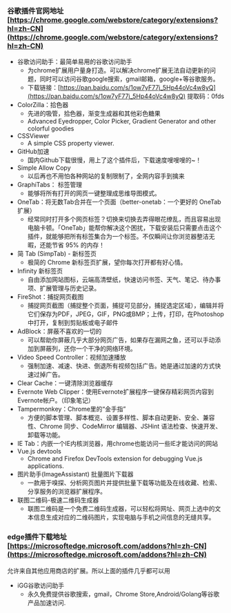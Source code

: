 ### 谷歌插件官网地址 [https://chrome.google.com/webstore/category/extensions?hl=zh-CN](https://chrome.google.com/webstore/category/extensions?hl=zh-CN)
- 谷歌访问助手：最简单易用的谷歌访问助手
  - 为chrome扩展用户量身打造。可以解决chrome扩展无法自动更新的问题，同时可以访问谷歌google搜索，gmail邮箱，google+等谷歌服务。
  - 下载链接：[https://pan.baidu.com/s/1ow7yF77j_5Hp44oVc4w8yQ](https://pan.baidu.com/s/1ow7yF77j_5Hp44oVc4w8yQ)  提取码：0fds
- ColorZilla：拾色器
  - 先进的吸管，拾色器，渐变生成器和其他彩色糖果
  - Advanced Eyedropper, Color Picker, Gradient Generator and other colorful goodies
- CSSViewer
  - A simple CSS property viewer.
- GitHub加速
  - 国内Github下载很慢，用上了这个插件后，下载速度嗖嗖嗖的~！
- Simple Allow Copy
  - 以后再也不用怕各种网站的复制限制了，全网内容手到擒来
- GraphiTabs： 标签管理
  - 能够将所有打开的网页一键整理成思维导图模式。
- OneTab：将无数Tab合并在一个页面（better-onetab：一个更好的 OneTab 扩展）
  - 经常同时打开多个网页标签？切换来切换去弄得眼花缭乱，而且容易出现电脑卡顿。「OneTab」能帮你解决这个困扰，下载安装后只需要点击这个插件，就能够把所有标签集合为一个标签。不仅瞬间让你浏览器整洁无暇，还能节省 95% 的内存！
- 简 Tab (SimpTab) - 新标签页
  - 极简的 Chrome 新标签页扩展，望你每次打开都有好心情。
- Infinity 新标签页
  - 自由添加网站图标，云端高清壁纸，快速访问书签、天气、笔记、待办事项、扩展管理与历史记录。
- FireShot：捕捉网页截图
  - 捕捉网页截图（捕捉整个页面，捕捉可见部分，捕捉选定区域），编辑并将它们保存为PDF，JPEG，GIF，PNG或BMP；上传，打印，在Photoshop中打开，复制到剪贴板或电子邮件
- AdBlock：屏蔽不喜欢的一切的
  - 可以帮助你屏蔽几乎大部分网页广告，如果存在漏网之鱼，还可以手动添加到屏蔽列，还你一个干净的网络环境。
- Video Speed Controller：视频加速播放
  - 强制加速、减速、快进、倒退所有视频包括广告。她是通过加速的方式快速过掉广告。
- Clear Cache：一键清除浏览器缓存
- Evernote Web Clipper：使用Evernote扩展程序一键保存精彩网页内容到Evernote帐户。（印象笔记）
- Tampermonkey：Chrome里的“金手指”
  - 方便的脚本管理、脚本概览、设置多样性、脚本自动更新、安全、兼容性、Chrome 同步、CodeMirror 编辑器、JSHint 语法检查、快速开发、卸载等功能。
- IE Tab：内嵌一个IE内核浏览器，用chrome也能访问一些IE才能访问的网站
- Vue.js devtools
  - Chrome and Firefox DevTools extension for debugging Vue.js applications.
- 图片助手(ImageAssistant) 批量图片下载器
  - 一款用于嗅探、分析网页图片并提供批量下载等功能及在线收藏、检索、分享服务的浏览器扩展程序。
- 联图二维码-极速二维码生成器
  - 联图二维码是一个免费二维码生成器，可以轻松将网址、网页上选中的文本信息生成对应的二维码图片，实现电脑与手机之间信息的无缝共享。

### edge插件下载地址 [https://microsoftedge.microsoft.com/addons?hl=zh-CN](https://microsoftedge.microsoft.com/addons?hl=zh-CN)
允许来自其他应用商店的扩展。所以上面的插件几乎都可以用
- iGG谷歌访问助手
  - 永久免费提供谷歌搜索，gmail，Chrome Store,Android/Golang等谷歌产品加速访问.